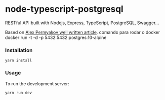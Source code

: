 # node-typescript-postgresql
RESTful API built with Nodejs, Express, TypeScript, PostgreSQL, Swagger...

Based on [Alex Permyakov well written article](https://itnext.io/production-ready-node-js-rest-apis-setup-using-typescript-postgresql-and-redis-a9525871407).
comando para rodar o docker
docker run -t -d -p 5432:5432 postgres:10-alpine

### Installation
```
yarn install
```

### Usage
To run the development server:
```
yarn run dev
```
